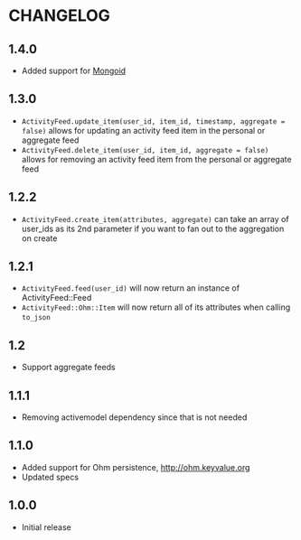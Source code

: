 # CHANGELOG

## 1.4.0

* Added support for [Mongoid](http://www.mongoid.org)

## 1.3.0

* `ActivityFeed.update_item(user_id, item_id, timestamp, aggregate = false)` allows for updating an activity feed item in the personal or aggregate feed
* `ActivityFeed.delete_item(user_id, item_id, aggregate = false)` allows for removing an activity feed item from the personal or aggregate feed

## 1.2.2

* `ActivityFeed.create_item(attributes, aggregate)` can take an array of user_ids as its 2nd parameter if you want to fan out to the aggregation on create

## 1.2.1

* `ActivityFeed.feed(user_id)` will now return an instance of ActivityFeed::Feed
* `ActivityFeed::Ohm::Item` will now return all of its attributes when calling `to_json`

## 1.2

* Support aggregate feeds

## 1.1.1

* Removing activemodel dependency since that is not needed

## 1.1.0

* Added support for Ohm persistence, http://ohm.keyvalue.org
* Updated specs

## 1.0.0

* Initial release

